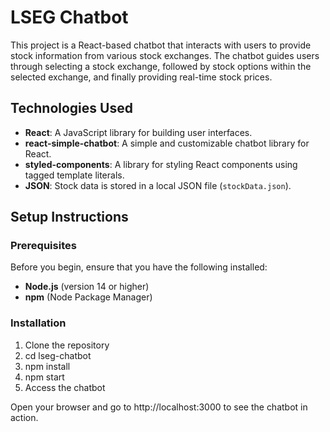 # LSEG Chatbot

This project is a React-based chatbot that interacts with users to provide stock information from various stock exchanges. The chatbot guides users through selecting a stock exchange, followed by stock options within the selected exchange, and finally providing real-time stock prices.

## Technologies Used

- **React**: A JavaScript library for building user interfaces.
- **react-simple-chatbot**: A simple and customizable chatbot library for React.
- **styled-components**: A library for styling React components using tagged template literals.
- **JSON**: Stock data is stored in a local JSON file (`stockData.json`).

## Setup Instructions

### Prerequisites

Before you begin, ensure that you have the following installed:

- **Node.js** (version 14 or higher)
- **npm** (Node Package Manager)

### Installation

1. Clone the repository
2. cd lseg-chatbot
3. npm install
4. npm start
5. Access the chatbot

Open your browser and go to http://localhost:3000 to see the chatbot in action.
